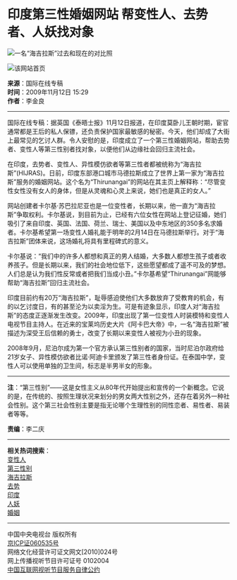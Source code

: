 # 印度第三性婚姻网站 帮变性人、去势者、人妖找对象

![一名“海吉拉斯”过去和现在的对比照](http://news.cctv.com/20091112/images/1258010974039_green-385_644050a.jpg)

![该网站首页](http://news.cctv.com/20091112/images/1258010974087_nz091112008.jpg)

**来源**：国际在线专稿  
**时间**：2009年11月12日 15:29  
**作者**：李金良  

---

国际在线专稿：据英国《泰晤士报》11月12日报道，在印度莫卧儿王朝时期，宦官通常都是王后的私人保镖，还负责保护国家最敏感的秘密。今天，他们却成了大街上最常见的乞讨人群。令人安慰的是，印度成立了一个第三性婚姻网站，帮助去势者、变性人等第三性别者找对象，以便他们从边缘社会回归主流社会。

在印度，去势者、变性人、异性模仿欲者等第三性者都被统称为“海吉拉斯”(HIJRAS)。日前，印度东部港口城市马德拉斯成立了世界上第一家为“海吉拉斯”服务的婚姻网站。这个名为“Thirunangai”的网站在其主页上解释称：“尽管变性女性没有女人的身体，但是从灵魂和心灵上来说，她们也是真正的女人。”

网站创建者卡尔基·苏巴拉尼亚也是一位变性者，长期以来，他一直为“海吉拉斯”争取权利。卡尔基说，到目前为止，已经有六位女性在网站上登记征婚，她们吸引了来自印度、英国、法国、荷兰、瑞士、美国以及中东地区的350多名求婚者。卡尔基希望第一场变性人婚礼能于明年的2月14日在马德拉斯举行。对于“海吉拉斯”团体来说，这场婚礼将具有里程碑式的意义。

卡尔基说：“我们中的许多人都想和真正的男人结婚，大多数人都想生孩子或者收养孩子。但是长期以来，我们的社会地位低下，这些愿望都成了遥不可及的梦想。人们总是认为我们性反常或者把我们当成小丑。”卡尔基希望“Thirunangai”网能够帮助“海吉拉斯”回归主流社会。

印度目前约有20万“海吉拉斯”，耻辱感迫使他们大多数放弃了受教育的机会，有的以乞讨度日，有的甚至沦为以卖淫为生。可是有迹象显示，印度人对“海吉拉斯”的态度正逐渐发生改变。2009年，印度出现了第一位变性人时装模特和变性人电视节目主持人。在近来的宝莱坞历史大片《阿卡巴大帝》中，一名“海吉拉斯”被描述为深受王后信赖的勇士，改变了长期以来变性人被视为小丑的现象。

2008年9月，尼泊尔成为第一个官方承认第三性别者的国家，当时尼泊尔政府给21岁女子、异性模仿欲者比诺·阿迪卡里颁发了第三性者身份证。在泰国中学，变性人可以使用单独的卫生间，标志是半男半女的形象。

---

**注**：“第三性别”——这是女性主义从80年代开始提出和宣传的一个新概念。它说的是，在传统的、按照生理状况来划分的男女两大性别之外，还存在着另外一种社会性别。这个第三社会性别主要是指无论哪个生理性别的同性恋者、易性者、易装者等等。

**责编**：李二庆

---

**相关热词搜索**：  
[变性人](http://web.search.cctv.com/websearch.php?q=变性人)  
[第三性别](http://web.search.cctv.com/websearch.php?q=第三性别)  
[海吉拉斯](http://web.search.cctv.com/websearch.php?q=海吉拉斯)  
[去势](http://web.search.cctv.com/websearch.php?q=去势)  
[印度](http://web.search.cctv.com/websearch.php?q=印度)  
[人妖](http://web.search.cctv.com/websearch.php?q=人妖)  
[婚姻](http://web.search.cctv.com/websearch.php?q=婚姻)

---

中国中央电视台 版权所有  
[京ICP证060535号](http://www.miibeian.gov.cn/)  
网络文化经营许可证文网文\[2010\]024号  
网上传播视听节目许可证号 0102004  
[中国互联网视听节目服务自律公约](http://news.cctv.com/special/C20456/01/index.shtml)